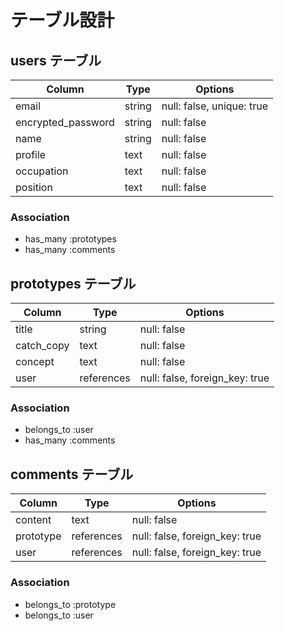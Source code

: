# テーブル設計

## users テーブル

| Column             | Type   | Options                   |
| ------------------ | ------ | ------------------------- |
| email              | string | null: false, unique: true |
| encrypted_password | string | null: false               |
| name               | string | null: false               |
| profile            | text   | null: false               |
| occupation         | text   | null: false               |
| position           | text   | null: false               |


### Association

* has_many :prototypes
* has_many :comments

## prototypes テーブル

| Column       | Type       | Options                         |
| ------------ | -----------| ------------------------------- |
| title        | string     | null: false                     |
| catch_copy   | text       | null: false                     |
| concept      | text       | null: false                     |
| user         | references | null: false, foreign_key: true  |


### Association

- belongs_to :user
- has_many :comments

## comments テーブル

| Column    | Type       | Options                        |
| ----------| ---------- | ------------------------------ |
| content   | text       | null: false                    |
| prototype | references | null: false, foreign_key: true |
| user      | references | null: false, foreign_key: true |

### Association

- belongs_to :prototype
- belongs_to :user